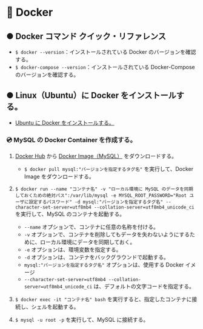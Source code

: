 # 🐳 Docker

## ● Docker コマンド クイック・リファレンス

- `$ docker --version`：インストールされている Docker のバージョンを確認する。
- `$ docker-compose --version`：インストールされている Docker-Compose のバージョンを確認する。

## ● Linux（Ubuntu）に Docker をインストールする。

- [Ubuntu に Docker をインストールする。](/Dockerfile)

### 💿 MySQL の Docker Container を作成する。

1. [Docker Hub](https://hub.docker.com) から [Docker Image（MySQL）](https://hub.docker.com/_/mysql) をダウンロードする。

    - `$ docker pull mysql:"バージョンを指定するタグ名"` を実行して、Docker Image をダウンロードする。

2. `$ docker run --name "コンテナ名" -v "ローカル環境に MySQL のデータを同期しておくための絶対パス":/var/lib/mysql -e MYSQL_ROOT_PASSWORD="Root ユーザに設定するパスワード" -d mysql:"バージョンを指定するタグ名" --character-set-server=utf8mb4 --collation-server=utf8mb4_unicode_ci` を実行して、MySQL のコンテナを起動する。

    - `--name` オプションで、コンテナに任意の名称を付ける。
    - `-v` オプションで、コンテナを削除してもデータを失わないようにするために、ローカル環境にデータを同期しておく。
    - `-e` オプションは、環境変数を指定する。
    - `-d` オプションは、コンテナをバックグラウンドで起動する。
    - `mysql:"バージョンを指定するタグ名"` オプションは、使用する Docker イメージ
    - `--character-set-server=utf8mb4 --collation-server=utf8mb4_unicode_ci` は、デフォルトの文字コードを指定する。

3. `$ docker exec -it "コンテナ名" bash` を実行すると、指定したコンテナに接続し、シェルを起動する。
4. `$ mysql -u root -p` を実行して、MySQL に接続する。
